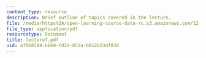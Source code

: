 ```yaml
---
content_type: resource
description: Brief outline of topics covered in the lecture.
file: /media/https%3A/open-learning-course-data-rc.s3.amazonaws.com/12-800-fluid-dynamics-of-the-atmosphere-and-ocean-fall-2004/af868588b669fd2d852ab812b23df83d_lecture7.pdf
file_type: application/pdf
resourcetype: Document
title: lecture7.pdf
uid: af868588-b669-fd2d-852a-b812b23df83d
---
```

